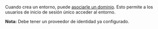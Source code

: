 Cuando crea un entorno, puede [asociarle un dominio](jbj1680184191443.md). Esto permite a los usuarios de inicio de sesión único acceder al entorno.

**Nota:** Debe tener un proveedor de identidad ya configurado.

